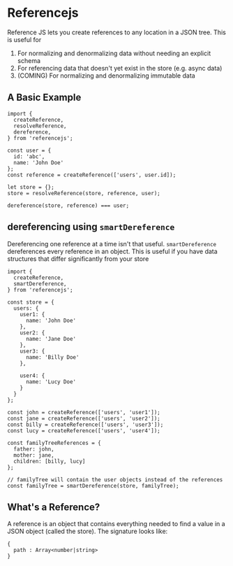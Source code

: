 # Referencejs
Reference JS lets you create references to any location in a JSON tree.
This is useful for

1. For normalizing and denormalizing data without needing an explicit schema
2. For referencing data that doesn't yet exist in the store (e.g. async data)
3. (COMING) For normalizing and denormalizing immutable data

## A Basic Example

    import {
      createReference,
      resolveReference,
      dereference,
    } from 'referencejs';

    const user = {
      id: 'abc',
      name: 'John Doe'
    };
    const reference = createReference(['users', user.id]);

    let store = {};
    store = resolveReference(store, reference, user);

    dereference(store, reference) === user;

## dereferencing using `smartDereference`
Dereferencing one reference at a time isn't that useful. `smartDereference` dereferences
every reference in an object. This is useful if you have data structures that differ
significantly from your store

    import {
      createReference,
      smartDereference,
    } from 'referencejs';

    const store = {
      users: {
        user1: {
          name: 'John Doe'
        },
        user2: {
          name: 'Jane Doe'
        },
        user3: {
          name: 'Billy Doe'
        },

        user4: {
          name: 'Lucy Doe'
        }
      }
    };

    const john = createReference(['users', 'user1']);
    const jane = createReference(['users', 'user2']);
    const billy = createReference(['users', 'user3']);
    const lucy = createReference(['users', 'user4']);

    const familyTreeReferences = {
      father: john,
      mother: jane,
      children: [billy, lucy]
    };

    // familyTree will contain the user objects instead of the references  
    const familyTree = smartDereference(store, familyTree);

## What's a Reference?
A reference is an object that contains everything needed to find a value in a JSON object (called the store).
The signature looks like:

    {
      path : Array<number|string>
    }
